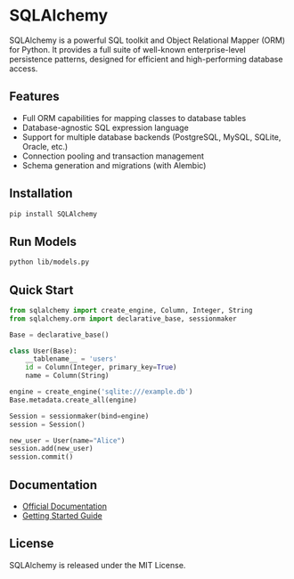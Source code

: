 # SQLAlchemy

SQLAlchemy is a powerful SQL toolkit and Object Relational Mapper (ORM) for Python. It provides a full suite of well-known enterprise-level persistence patterns, designed for efficient and high-performing database access.

## Features

- Full ORM capabilities for mapping classes to database tables
- Database-agnostic SQL expression language
- Support for multiple database backends (PostgreSQL, MySQL, SQLite, Oracle, etc.)
- Connection pooling and transaction management
- Schema generation and migrations (with Alembic)

## Installation

```bash
pip install SQLAlchemy
```

## Run Models

```bash
python lib/models.py
```

## Quick Start

```python
from sqlalchemy import create_engine, Column, Integer, String
from sqlalchemy.orm import declarative_base, sessionmaker

Base = declarative_base()

class User(Base):
    __tablename__ = 'users'
    id = Column(Integer, primary_key=True)
    name = Column(String)

engine = create_engine('sqlite:///example.db')
Base.metadata.create_all(engine)

Session = sessionmaker(bind=engine)
session = Session()

new_user = User(name="Alice")
session.add(new_user)
session.commit()
```

## Documentation

- [Official Documentation](https://docs.sqlalchemy.org/)
- [Getting Started Guide](https://docs.sqlalchemy.org/en/20/intro.html)

## License

SQLAlchemy is released under the MIT License.